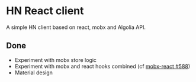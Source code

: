 # HN React client

A simple HN client based on react, mobx and Algolia API.

## Done
- Experiment with mobx store logic
- Experiment with mobx and react hooks combined (cf [mobx-react #588](https://github.com/mobxjs/mobx-react/issues/588))
- Material design
